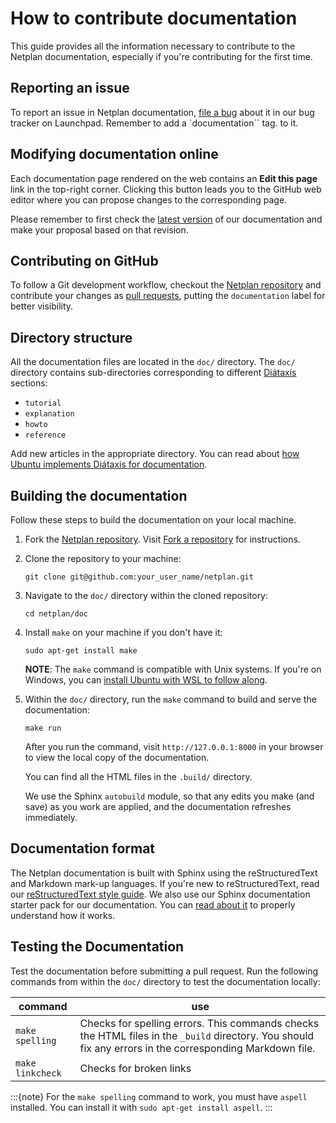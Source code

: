 # How to contribute documentation
This guide provides all the information necessary to contribute to the Netplan documentation, especially if you're contributing for the first time.

## Reporting an issue

To report an issue in Netplan documentation, [file a bug](https://bugs.launchpad.net/netplan/+filebug?field.tags=documentation) about it in our bug tracker on Launchpad. Remember to add a `documentation`` tag.
to it.

## Modifying documentation online

Each documentation page rendered on the web contains an **Edit this page** link in the top-right corner. Clicking this button leads you to the GitHub
web editor where you can propose changes to the corresponding page.

Please remember to first check the [latest version](https://netplan.readthedocs.io/en/latest/)
of our documentation and make your proposal based on that revision.

## Contributing on GitHub

To follow a Git development workflow, checkout the
[Netplan repository](https://github.com/canonical/netplan) and contribute your
changes as [pull requests](https://github.com/canonical/netplan/pulls), putting
the `documentation` label for better visibility.

## Directory structure
All the documentation files are located in the `doc/` directory. The `doc/` directory contains sub-directories corresponding to different [Diátaxis](https://diataxis.fr/) sections:
* `tutorial`
* `explanation`
* `howto`
* `reference`

Add new articles in the appropriate directory. You can read about [how Ubuntu implements Diátaxis for documentation](https://ubuntu.com/blog/diataxis-a-new-foundation-for-canonical-documentation).

## Building the documentation
Follow these steps to build the documentation on your local machine.
1. Fork the [Netplan repository](https://github.com/canonical/netplan). Visit [Fork a repository](https://docs.github.com/en/pull-requests/collaborating-with-pull-requests/working-with-forks/fork-a-repo) for instructions.

2. Clone the repository to your machine:
    ```shell
    git clone git@github.com:your_user_name/netplan.git
    ```
3. Navigate to the `doc/` directory within the cloned repository:
    ```
    cd netplan/doc
    ```

4. Install `make` on your machine if you don't have it:
    ```shell
    sudo apt-get install make
    ```
    **NOTE**: The `make` command is compatible with Unix systems. If you're on Windows, you can [install Ubuntu with WSL to follow along](https://github.com/canonical/open-documentation-academy/blob/main/getting-started/start_with_WSL.md).

5. Within the `doc/` directory, run the `make` command to build and serve the documentation:
    ```shell
    make run
    ```
    After you run the command, visit `http://127.0.0.1:8000` in your browser to view the local copy of the documentation.

    You can find all the HTML files in the `.build/` directory.

    We use the Sphinx `autobuild` module, so that any edits you make (and save) as you work are applied, and the documentation refreshes immediately.

## Documentation format
The Netplan documentation is built with Sphinx using the reStructuredText and Markdown mark-up languages. If you're new to reStructuredText, read our [reStructuredText style guide](https://canonical-documentation-with-sphinx-and-readthedocscom.readthedocs-hosted.com/style-guide/).
We also use our Sphinx documentation starter pack for our documentation. You can [read about it](https://github.com/canonical/sphinx-docs-starter-pack) to properly understand how it works.

## Testing the Documentation
Test the documentation before submitting a pull request. Run the following commands from within the `doc/` directory to test the documentation locally:

|command  |use|
|---------|-----|
|`make spelling`| Checks for spelling errors. This commands checks the HTML files in the `_build` directory. You should fix any errors in the corresponding Markdown file.|
| `make linkcheck`| Checks for broken links|

:::{note}
For the `make spelling` command to work, you must have `aspell` installed. You can install it with `sudo apt-get install aspell`.
:::